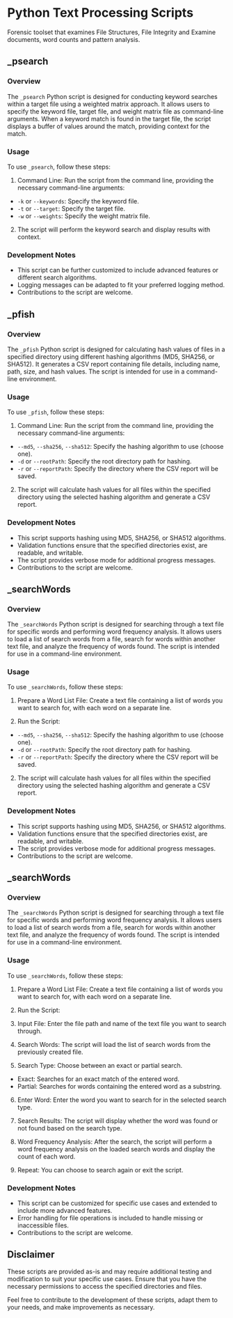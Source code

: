 # Python Text Processing Scripts

Forensic toolset that examines File Structures, File Integrity and Examine documents, word counts and pattern analysis. 



## _psearch

### Overview

The `_psearch` Python script is designed for conducting keyword searches within a target file using a weighted matrix approach. It allows users to specify the keyword file, target file, and weight matrix file as command-line arguments. When a keyword match is found in the target file, the script displays a buffer of values around the match, providing context for the match.

### Usage

To use `_psearch`, follow these steps:

1. Command Line: Run the script from the command line, providing the necessary command-line arguments:


- `-k` or `--keywords`: Specify the keyword file.
- `-t` or `--target`: Specify the target file.
- `-w` or `--weights`: Specify the weight matrix file.

2. The script will perform the keyword search and display results with context.

### Development Notes

- This script can be further customized to include advanced features or different search algorithms.
- Logging messages can be adapted to fit your preferred logging method.
- Contributions to the script are welcome.

## _pfish

### Overview

The `_pfish` Python script is designed for calculating hash values of files in a specified directory using different hashing algorithms (MD5, SHA256, or SHA512). It generates a CSV report containing file details, including name, path, size, and hash values. The script is intended for use in a command-line environment.

### Usage

To use `_pfish`, follow these steps:

1. Command Line: Run the script from the command line, providing the necessary command-line arguments:


- `--md5`, `--sha256`, `--sha512`: Specify the hashing algorithm to use (choose one).
- `-d` or `--rootPath`: Specify the root directory path for hashing.
- `-r` or `--reportPath`: Specify the directory where the CSV report will be saved.

2. The script will calculate hash values for all files within the specified directory using the selected hashing algorithm and generate a CSV report.

### Development Notes

- This script supports hashing using MD5, SHA256, or SHA512 algorithms.
- Validation functions ensure that the specified directories exist, are readable, and writable.
- The script provides verbose mode for additional progress messages.
- Contributions to the script are welcome.

## _searchWords

### Overview

The `_searchWords` Python script is designed for searching through a text file for specific words and performing word frequency analysis. It allows users to load a list of search words from a file, search for words within another text file, and analyze the frequency of words found. The script is intended for use in a command-line environment.

### Usage

To use `_searchWords`, follow these steps:

1. Prepare a Word List File: Create a text file containing a list of words you want to search for, with each word on a separate line.

2. Run the Script:


- `--md5`, `--sha256`, `--sha512`: Specify the hashing algorithm to use (choose one).
- `-d` or `--rootPath`: Specify the root directory path for hashing.
- `-r` or `--reportPath`: Specify the directory where the CSV report will be saved.

2. The script will calculate hash values for all files within the specified directory using the selected hashing algorithm and generate a CSV report.

### Development Notes

- This script supports hashing using MD5, SHA256, or SHA512 algorithms.
- Validation functions ensure that the specified directories exist, are readable, and writable.
- The script provides verbose mode for additional progress messages.
- Contributions to the script are welcome.

## _searchWords

### Overview

The `_searchWords` Python script is designed for searching through a text file for specific words and performing word frequency analysis. It allows users to load a list of search words from a file, search for words within another text file, and analyze the frequency of words found. The script is intended for use in a command-line environment.

### Usage

To use `_searchWords`, follow these steps:

1. Prepare a Word List File: Create a text file containing a list of words you want to search for, with each word on a separate line.

2. Run the Script:


3. Input File: Enter the file path and name of the text file you want to search through.

4. Search Words: The script will load the list of search words from the previously created file.

5. Search Type: Choose between an exact or partial search.

- Exact: Searches for an exact match of the entered word.
- Partial: Searches for words containing the entered word as a substring.

6. Enter Word: Enter the word you want to search for in the selected search type.

7. Search Results: The script will display whether the word was found or not found based on the search type.

8. Word Frequency Analysis: After the search, the script will perform a word frequency analysis on the loaded search words and display the count of each word.

9. Repeat: You can choose to search again or exit the script.

### Development Notes

- This script can be customized for specific use cases and extended to include more advanced features.
- Error handling for file operations is included to handle missing or inaccessible files.
- Contributions to the script are welcome.

## Disclaimer

These scripts are provided as-is and may require additional testing and modification to suit your specific use cases. Ensure that you have the necessary permissions to access the specified directories and files.

Feel free to contribute to the development of these scripts, adapt them to your needs, and make improvements as necessary.


